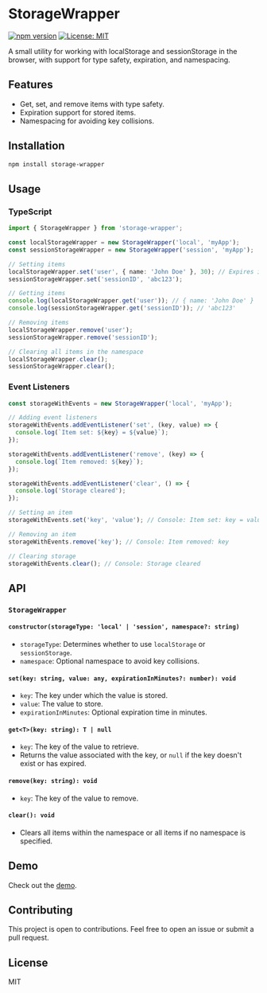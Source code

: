 # StorageWrapper

[![npm version](https://badge.fury.io/js/storage-wrapper.svg)](https://badge.fury.io/js/storage-wrapper)
[![License: MIT](https://img.shields.io/badge/License-MIT-yellow.svg)](https://opensource.org/licenses/MIT)

A small utility for working with localStorage and sessionStorage in the browser, with support for type safety, expiration, and namespacing.

## Features

- Get, set, and remove items with type safety.
- Expiration support for stored items.
- Namespacing for avoiding key collisions.

## Installation

```sh
npm install storage-wrapper
```

## Usage

### TypeScript

```typescript
import { StorageWrapper } from 'storage-wrapper';

const localStorageWrapper = new StorageWrapper('local', 'myApp');
const sessionStorageWrapper = new StorageWrapper('session', 'myApp');

// Setting items
localStorageWrapper.set('user', { name: 'John Doe' }, 30); // Expires in 30 minutes
sessionStorageWrapper.set('sessionID', 'abc123');

// Getting items
console.log(localStorageWrapper.get('user')); // { name: 'John Doe' }
console.log(sessionStorageWrapper.get('sessionID')); // 'abc123'

// Removing items
localStorageWrapper.remove('user');
sessionStorageWrapper.remove('sessionID');

// Clearing all items in the namespace
localStorageWrapper.clear();
sessionStorageWrapper.clear();
```
### Event Listeners

```js
const storageWithEvents = new StorageWrapper('local', 'myApp');

// Adding event listeners
storageWithEvents.addEventListener('set', (key, value) => {
  console.log(`Item set: ${key} = ${value}`);
});

storageWithEvents.addEventListener('remove', (key) => {
  console.log(`Item removed: ${key}`);
});

storageWithEvents.addEventListener('clear', () => {
  console.log('Storage cleared');
});

// Setting an item
storageWithEvents.set('key', 'value'); // Console: Item set: key = value

// Removing an item
storageWithEvents.remove('key'); // Console: Item removed: key

// Clearing storage
storageWithEvents.clear(); // Console: Storage cleared
```
## API

### `StorageWrapper`

#### `constructor(storageType: 'local' | 'session', namespace?: string)`

- `storageType`: Determines whether to use `localStorage` or `sessionStorage`.
- `namespace`: Optional namespace to avoid key collisions.

#### `set(key: string, value: any, expirationInMinutes?: number): void`

- `key`: The key under which the value is stored.
- `value`: The value to store.
- `expirationInMinutes`: Optional expiration time in minutes.

#### `get<T>(key: string): T | null`

- `key`: The key of the value to retrieve.
- Returns the value associated with the key, or `null` if the key doesn't exist or has expired.

#### `remove(key: string): void`

- `key`: The key of the value to remove.

#### `clear(): void`

- Clears all items within the namespace or all items if no namespace is specified.

## Demo
Check out the [demo](https://storage-wrapper-demo.vercel.app/).

## Contributing
This project is open to contributions. Feel free to open an issue or submit a pull request.

## License

MIT

